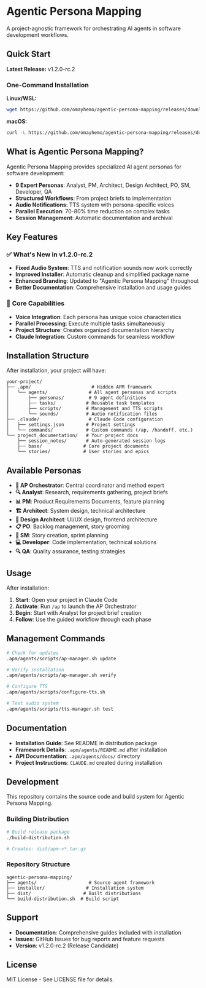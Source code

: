 # Agentic Persona Mapping

A project-agnostic framework for orchestrating AI agents in software development workflows.

## Quick Start

**Latest Release:** v1.2.0-rc.2

### One-Command Installation

**Linux/WSL:**
```bash
wget https://github.com/omayhemo/agentic-persona-mapping/releases/download/v1.2.0-rc.2/apm-v1.2.0-rc.2.tar.gz && tar -xzf apm-v1.2.0-rc.2.tar.gz && cd apm-v1.2.0-rc.2 && ./installer/install.sh
```

**macOS:**
```bash
curl -L https://github.com/omayhemo/agentic-persona-mapping/releases/download/v1.2.0-rc.2/apm-v1.2.0-rc.2.tar.gz -o apm-v1.2.0-rc.2.tar.gz && tar -xzf apm-v1.2.0-rc.2.tar.gz && cd apm-v1.2.0-rc.2 && ./installer/install.sh
```

## What is Agentic Persona Mapping?

Agentic Persona Mapping provides specialized AI agent personas for software development:

- **9 Expert Personas**: Analyst, PM, Architect, Design Architect, PO, SM, Developer, QA
- **Structured Workflows**: From project briefs to implementation
- **Audio Notifications**: TTS system with persona-specific voices  
- **Parallel Execution**: 70-80% time reduction on complex tasks
- **Session Management**: Automatic documentation and archival

## Key Features

### ✅ **What's New in v1.2.0-rc.2**
- **Fixed Audio System**: TTS and notification sounds now work correctly
- **Improved Installer**: Automatic cleanup and simplified package name  
- **Enhanced Branding**: Updated to "Agentic Persona Mapping" throughout
- **Better Documentation**: Comprehensive installation and usage guides

### 🎯 **Core Capabilities**
- **Voice Integration**: Each persona has unique voice characteristics
- **Parallel Processing**: Execute multiple tasks simultaneously
- **Project Structure**: Creates organized documentation hierarchy
- **Claude Integration**: Custom commands for seamless workflow

## Installation Structure

After installation, your project will have:

```
your-project/
├── .apm/                      # Hidden APM framework
│   └── agents/               # All agent personas and scripts
│       ├── personas/         # 9 agent definitions  
│       ├── tasks/           # Reusable task templates
│       ├── scripts/         # Management and TTS scripts
│       └── sounds/          # Audio notification files
├── .claude/                  # Claude Code configuration
│   ├── settings.json        # Project settings
│   └── commands/            # Custom commands (/ap, /handoff, etc.)
└── project_documentation/   # Your project docs
    ├── session_notes/       # Auto-generated session logs
    ├── base/               # Core project documents
    └── stories/            # User stories and epics
```

## Available Personas

- **🎯 AP Orchestrator**: Central coordinator and method expert
- **🔍 Analyst**: Research, requirements gathering, project briefs  
- **📊 PM**: Product Requirements Documents, feature planning
- **🏗️ Architect**: System design, technical architecture
- **🎨 Design Architect**: UI/UX design, frontend architecture
- **📋 PO**: Backlog management, story grooming
- **🏃 SM**: Story creation, sprint planning
- **💻 Developer**: Code implementation, technical solutions
- **🔍 QA**: Quality assurance, testing strategies

## Usage

After installation:

1. **Start**: Open your project in Claude Code
2. **Activate**: Run `/ap` to launch the AP Orchestrator
3. **Begin**: Start with Analyst for project brief creation
4. **Follow**: Use the guided workflow through each phase

## Management Commands

```bash
# Check for updates
.apm/agents/scripts/ap-manager.sh update

# Verify installation
.apm/agents/scripts/ap-manager.sh verify

# Configure TTS
.apm/agents/scripts/configure-tts.sh

# Test audio system
.apm/agents/scripts/tts-manager.sh test
```

## Documentation

- **Installation Guide**: See README in distribution package
- **Framework Details**: `.apm/agents/README.md` after installation
- **API Documentation**: `.apm/agents/docs/` directory
- **Project Instructions**: `CLAUDE.md` created during installation

## Development

This repository contains the source code and build system for Agentic Persona Mapping.

### Building Distribution

```bash
# Build release package
./build-distribution.sh

# Creates: dist/apm-v*.tar.gz
```

### Repository Structure

```
agentic-persona-mapping/
├── agents/                   # Source agent framework
├── installer/               # Installation system
├── dist/                   # Built distributions
└── build-distribution.sh  # Build script
```

## Support

- **Documentation**: Comprehensive guides included with installation
- **Issues**: GitHub Issues for bug reports and feature requests
- **Version**: v1.2.0-rc.2 (Release Candidate)

## License

MIT License - See LICENSE file for details.